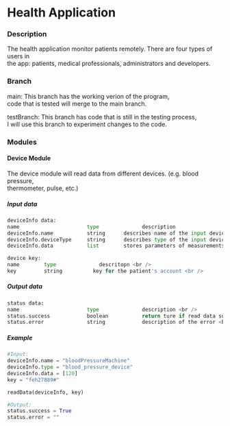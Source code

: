 # Health Application

### Description

The health application monitor patients remotely. There are four types of users in <br />
the app: patients, medical professionals, administrators and developers. <br />



### Branch

main: This branch has the working verion of the program, <br />
code that is tested will merge to the main branch. <br />

testBranch: This branch has code that is still in the testing process, <br />
I will use this branch to experiment changes to the code. <br />

### Modules

#### Device Module

The device module will read data from different devices. (e.g. blood pressure, <br />
thermometer, pulse, etc.) 

##### Input data

```python
deviceInfo data:
name                      type              description
deviceInfo.name           string      describes name of the input device
deviceInfo.deviceType     string      describes type of the input device
deviceInfo.data           list        stores parameters of measurements

device key:
name        type              descritopn <br />
key         string          key for the patient's account <br />
```
##### Output data

```python
status data:
name                      type              description <br />
status.success            boolean           return ture if read data successfully otherwise return false <br />
status.error              string            description of the error <br />
```

##### Example
```python
#Input:
deviceInfo.name = "bloodPressureMachine"
deviceInfo.type = "blood_pressure_device"
deviceInfo.data = [120]
key = "feh27889#"

readData(deviceInfo, key)

#Output:
status.success = True
status.error = "" 
```




